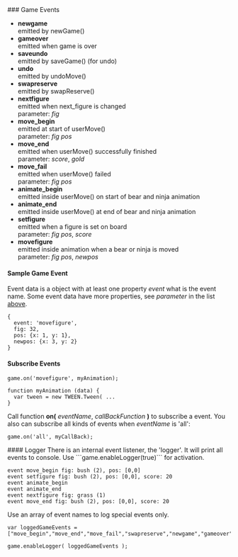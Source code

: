 <a name="game-events"/>
### Game Events

<a name="game-events-list"/>

+ __newgame__  
  emitted by newGame() 
+ __gameover__  
  emitted when game is over
+ __saveundo__  
  emitted by saveGame() (for undo)
+ __undo__  
  emitted by undoMove()
+ __swapreserve__  
  emitted by swapReserve()
+ __nextfigure__  
  emitted when next_figure is changed  
  parameter: _fig_
+ __move_begin__  
  emitted at start of userMove()  
  parameter: _fig_ _pos_
+ __move_end__  
  emitted when userMove() successfully finished  
  parameter: _score_, _gold_  
+ __move_fail__  
  emitted when userMove() failed  
  parameter: _fig_ _pos_  
+ __animate_begin__  
  emitted inside userMove() on start of bear and ninja animation  
+ __animate_end__  
  emitted inside userMove() at end of bear and ninja animation  
+ __setfigure__  
  emitted when a figure is set on board  
  parameter: _fig_ _pos_, _score_  
+ __movefigure__  
  emitted inside animation when a bear or ninja is moved  
  parameter: _fig_ _pos_, _newpos_  


#### Sample Game Event
Event data is a object with at least one property _event_ what is the event name.
Some event data have more properties, see _parameter_ in the list [above](#game-events-list).
```
{
  event: 'movefigure',
  fig: 32,
  pos: {x: 1, y: 1},
  newpos: {x: 3, y: 2}
}
```

#### Subscribe Events
```
game.on('movefigure', myAnimation);

function myAnimation (data) {
  var tween = new TWEEN.Tween( ...
}
```

Call function __on(__ _eventName_, _callBackFunction_ __)__
to subscribe a event. You also can subscribe all kinds of events when _eventName_ is 'all':
```
game.on('all', myCallBack);
```

<a name="game-events-logger"/>
#### Logger
There is an internal event listener, the 'logger'. It will print all events to console. 
Use ```game.enableLogger(true)``` for activation.

```
event move_begin fig: bush (2), pos: [0,0]
event setfigure fig: bush (2), pos: [0,0], score: 20
event animate_begin
event animate_end
event nextfigure fig: grass (1)
event move_end fig: bush (2), pos: [0,0], score: 20
```

Use an array of event names to log special events only.

```
var loggedGameEvents = ["move_begin","move_end","move_fail","swapreserve","newgame","gameover","undo"];

game.enableLogger( loggedGameEvents );
```
